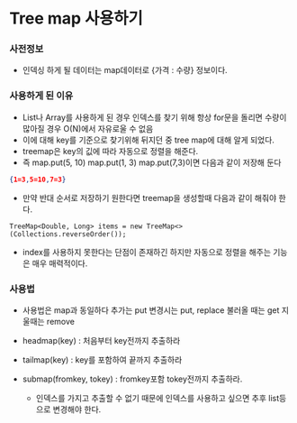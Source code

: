 # Tree map 사용하기

### 사전정보

- 인덱싱 하게 될 데이터는 map데이터로 {가격 : 수량} 정보이다.

### 사용하게 된 이유

- List나 Array를 사용하게 된 경우 인덱스를 찾기 위해 항상 for문을 돌리면 수량이 많아질 경우 O(N)에서 자유로울 수 없음
- 이에 대해 key를 기준으로 찾기위해 뒤지던 중 tree map에 대해 알게 되었다.
- treemap은 key의 깂에 따라 자동으로 정렬을 해준다.
- 즉 map.put(5, 10) map.put(1, 3) map.put(7,3)이면 다음과 같이 저장해 둔다

```json
{1=3,5=10,7=3}
```

- 만약 반대 순서로 저장하기 원한다면 treemap을 생성할때 다음과 같이  해줘야 한다.

```
TreeMap<Double, Long> items = new TreeMap<>(Collections.reverseOrder());
```

- index를 사용하지 못한다는 단점이 존재하긴 하지만 자동으로 정렬을 해주는 기능은 매우 매력적이다.

### 사용법

- 사용법은 map과 동일하다 추가는 put 변경시는 put, replace 불러올 때는 get 지울때는 remove
- headmap(key) : 처음부터 key전까지 추출하라
- tailmap(key) : key를 포함하여 끝까지 추출하라

- submap(fromkey, tokey) : fromkey포함 tokey전까지 추출하라.
  - 인덱스를 가지고 추출할 수 없기 때문에 인덱스를 사용하고 싶으면 추후 list등으로 변경해야 한다.
